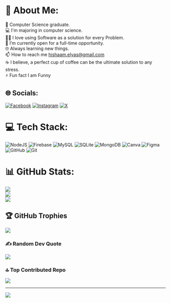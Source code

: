 # 💫 About Me:
🏫 Computer Science graduate.<br>💻 I'm majoring in computer science.<br>🧑‍💻 I love using Software as a solution for every Problem.<br>🤔 I’m currently open for a full-time opportunity.<br>🤓 Always learning new things.<br>📫 How to reach me hishaam.elyas@gmail.com<br>☕ I believe, a perfect cup of coffee can be the ultimate solution to any stress.<br>⚡ Fun fact I am Funny


## 🌐 Socials:
[![Facebook](https://img.shields.io/badge/Facebook-%231877F2.svg?logo=Facebook&logoColor=white)](https://facebook.com/Hishaam.Elyas) [![Instagram](https://img.shields.io/badge/Instagram-%23E4405F.svg?logo=Instagram&logoColor=white)](https://instagram.com/Hisham_Elyas) [![X](https://img.shields.io/badge/X-black.svg?logo=X&logoColor=white)](https://x.com/HISHAAM_ELYAS) 

# 💻 Tech Stack:
![NodeJS](https://img.shields.io/badge/node.js-6DA55F?style=for-the-badge&logo=node.js&logoColor=white) ![Firebase](https://img.shields.io/badge/firebase-a08021?style=for-the-badge&logo=firebase&logoColor=ffcd34) ![MySQL](https://img.shields.io/badge/mysql-4479A1.svg?style=for-the-badge&logo=mysql&logoColor=white) ![SQLite](https://img.shields.io/badge/sqlite-%2307405e.svg?style=for-the-badge&logo=sqlite&logoColor=white) ![MongoDB](https://img.shields.io/badge/MongoDB-%234ea94b.svg?style=for-the-badge&logo=mongodb&logoColor=white) ![Canva](https://img.shields.io/badge/Canva-%2300C4CC.svg?style=for-the-badge&logo=Canva&logoColor=white) ![Figma](https://img.shields.io/badge/figma-%23F24E1E.svg?style=for-the-badge&logo=figma&logoColor=white) ![GitHub](https://img.shields.io/badge/github-%23121011.svg?style=for-the-badge&logo=github&logoColor=white) ![Git](https://img.shields.io/badge/git-%23F05033.svg?style=for-the-badge&logo=git&logoColor=white)
# 📊 GitHub Stats:
![](https://github-readme-stats.vercel.app/api?username=hishaam6618&theme=dark&hide_border=false&include_all_commits=true&count_private=true)<br/>
![](https://github-readme-streak-stats.herokuapp.com/?user=hishaam6618&theme=dark&hide_border=false)<br/>
![](https://github-readme-stats.vercel.app/api/top-langs/?username=hishaam6618&theme=dark&hide_border=false&include_all_commits=true&count_private=true&layout=compact)

## 🏆 GitHub Trophies
![](https://github-profile-trophy.vercel.app/?username=hishaam6618&theme=radical&no-frame=true&no-bg=true&margin-w=4)

### ✍️ Random Dev Quote
![](https://quotes-github-readme.vercel.app/api?type=horizontal&theme=radical)

### 🔝 Top Contributed Repo
![](https://github-contributor-stats.vercel.app/api?username=hishaam6618&limit=5&theme=dark&combine_all_yearly_contributions=true)

---
[![](https://visitcount.itsvg.in/api?id=hishaam6618&icon=0&color=0)](https://visitcount.itsvg.in)

<!-- Proudly created with GPRM ( https://gprm.itsvg.in ) -->
